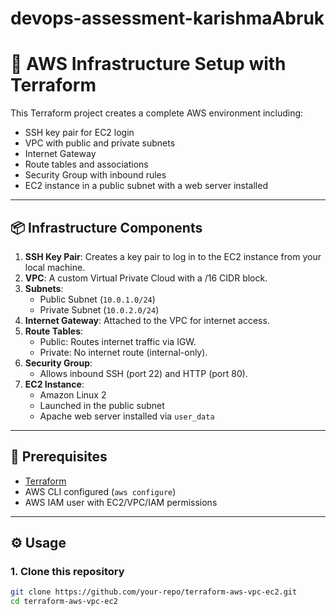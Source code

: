 # devops-assessment-karishmaAbruk
# 🚀 AWS Infrastructure Setup with Terraform

This Terraform project creates a complete AWS environment including:

- SSH key pair for EC2 login
- VPC with public and private subnets
- Internet Gateway
- Route tables and associations
- Security Group with inbound rules
- EC2 instance in a public subnet with a web server installed

---

## 📦 Infrastructure Components

1. **SSH Key Pair**: Creates a key pair to log in to the EC2 instance from your local machine.
2. **VPC**: A custom Virtual Private Cloud with a /16 CIDR block.
3. **Subnets**:
   - Public Subnet (`10.0.1.0/24`)
   - Private Subnet (`10.0.2.0/24`)
4. **Internet Gateway**: Attached to the VPC for internet access.
5. **Route Tables**:
   - Public: Routes internet traffic via IGW.
   - Private: No internet route (internal-only).
6. **Security Group**:
   - Allows inbound SSH (port 22) and HTTP (port 80).
7. **EC2 Instance**:
   - Amazon Linux 2
   - Launched in the public subnet
   - Apache web server installed via `user_data`

---

## 🧰 Prerequisites

- [Terraform](https://www.terraform.io/downloads)
- AWS CLI configured (`aws configure`)
- AWS IAM user with EC2/VPC/IAM permissions

---

## ⚙️ Usage

### 1. Clone this repository

```bash
git clone https://github.com/your-repo/terraform-aws-vpc-ec2.git
cd terraform-aws-vpc-ec2

